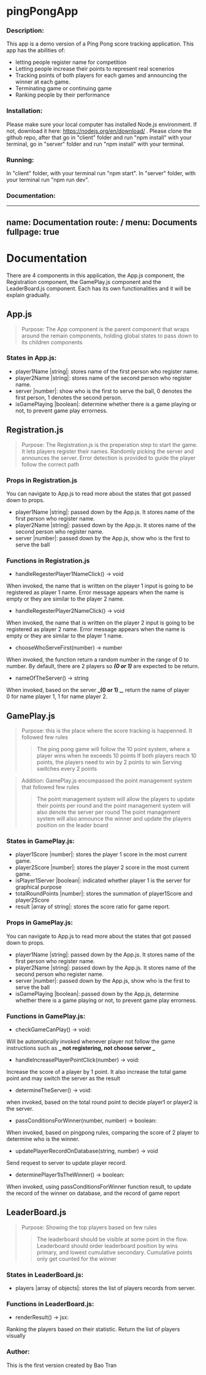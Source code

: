 # pingPongApp

### Description:
This app is a demo version of a Ping Pong score tracking application. 
This app has the abilities of:
- letting people register name for competition
- Letting people increase their points to represent real scenerios
- Tracking points of both players for each games and announcing the winner at each game.
- Terminating game or continuing game
- Ranking people by their performance

### Installation:
Please make sure your local computer has installed Node.js environment. If not, download it here: https://nodejs.org/en/download/ . Please clone the github repo, after that go in "client" folder and run "npm install" with your terminal, go in "server" folder and run "npm install" with your terminal. 

### Running:
In "client" folder, with your terminal run "npm start". In "server" folder,  with your terminal run "npm run dev".

### Documentation:
---
name: Documentation
route: /
menu: Documents
fullpage: true
---

# Documentation

There are 4 components in this application, the App.js component,
the Registration component, the GamePlay.js component and the LeaderBoard.js component. Each has its own functionalities
and it will be explain gradually.

## App.js

> Purpose: The App component is the parent component that wraps around the remain components,
> holding global states to pass down to its children components

### States in App.js:

- player1Name |string|: stores name of the first person who register name.
- player2Name |string|: stores name of the second person who register name.
- server |number|: show who is the first to serve the ball, 0 denotes the first person, 1 denotes the second person.
- isGamePlaying |boolean|: determine whether there is a game playing or not, to prevent game play errorness.

## Registration.js

> Purpose: The Registration.js is the preperation step to start the game.
> It lets players register their names. Randomly picking the server and
> announces the server. Error detection is provided to guide the player
> follow the correct path

### Props in Registration.js

You can navigate to App.js to read more about the states that got passed down to props.

- player1Name |string|: passed down by the App.js. It stores name of the first person who register name.
- player2Name |string|: passed down by the App.js. It stores name of the second person who register name.
- server |number|: passed down by the App.js, show who is the first to serve the ball

### Functions in Registration.js

- handleRegesterPlayer1NameClick() -> void

When invoked, the name that is written on the player 1 input is going to be registered as player 1 name.
Error message appears when the name is empty or they are similar to the player 2 name.

- handleRegesterPlayer2NameClick() -> void

When invoked, the name that is written on the player 2 input is going to be registered as player 2 name.
Error message appears when the name is empty or they are similar to the player 1 name.

- chooseWhoServeFirst(number) -> number

When invoked, the function return a random number in the range of 0 to number. By default, there are 2 players
so **_(0 or 1)_** are expected to be return.

- nameOfTheServer() -> string

When invoked, based on the server **_(0 or 1) _**, return the name of player  
0 for name player 1, 1 for name player 2.

## GamePlay.js

> Purpose: this is the place where the score tracking is happenned. It followed few rules
>
> > The ping pong game will follow the 10 point system, where a player wins when he exceeds 10 points
> > If both players reach 10 points, the players need to win by 2 points to win
> > Serving switches every 2 points

> Addition: GamePlay.js encompassed the point management system that followed few rules
>
> > The point management system will allow the players to update their points per round and the point management system will also denote the server per round
> > The point management system will also announce the winner and update the players position on the leader board

### States in GamePlay.js:

- player1Score |number|: stores the player 1 score in the most current game.
- player2Score |number|: stores the player 2 score in the most current game.
- isPlayer1Server |boolean|: indicated whether player 1 is the server for graphical purpose
- totalRoundPoints |number|: stores the summation of player1Score and player2Score
- result |array of string|: stores the score ratio for game report.

### Props in GamePlay.js:

You can navigate to App.js to read more about the states that got passed down to props.

- player1Name |string|: passed down by the App.js. It stores name of the first person who register name.
- player2Name |string|: passed down by the App.js. It stores name of the second person who register name.
- server |number|: passed down by the App.js, show who is the first to serve the ball
- isGamePlaying |boolean|: passed down by the App.js, determine whether there is a game playing or not, to prevent game play errorness.

### Functions in GamePlay.js:

- checkGameCanPlay() -> void:

Will be automatically invoked whenever player not follow the game
instructions such as **_ not registering, not choose server _**

- handleIncreasePlayerPointClick(number) -> void:

Increase the score of a player by 1 point. It also increase the total game point and may switch the server as the result

- determineTheServer() -> void:

when invoked, based on the total round point to decide player1 or player2 is the server.

- passConditionsForWinner(number, number) -> boolean:

When invoked, based on pingpong rules, comparing the score of 2 player to determine who is the winner.

- updatePlayerRecordOnDatabase(string, number) -> void

Send request to server to update player record.

- determinePlayer1IsTheWinner() -> boolean:

When invoked, using passConditionsForWinner function result, to update the record of the winner on database, and the record of game report

## LeaderBoard.js 

> Purpose: Showing the top players based on few rules
>> The leaderboard should be visible at some point in the flow. 
>> Leaderboard should order leaderboard position by wins primary,  and lowest cumulative secondary.
>> Cumulative points only get counted for the winner

### States in LeaderBoard.js:
- players |array of objects|: stores the list of players records from server.

### Functions in LeaderBoard.js:
- renderResult() -> jsx: 

Ranking the players based on their statistic. Return the list of players visually


### Author:
This is the first version created by Bao Tran
